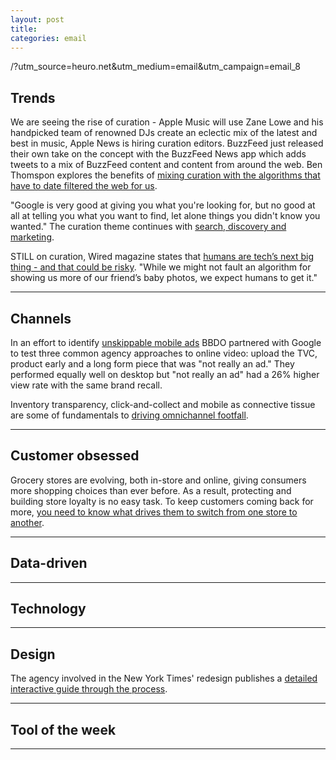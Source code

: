 ```yaml
---
layout: post
title: 
categories: email
---
```


/?utm_source=heuro.net&utm_medium=email&utm_campaign=email_8

## Trends

We are seeing the rise of curation - Apple Music will use Zane Lowe and his handpicked team of renowned DJs create an eclectic mix of the latest and best in music, Apple News is hiring curation editors. BuzzFeed just released their own take on the concept with the BuzzFeed News app which adds tweets to a mix of BuzzFeed content and content from around the web. Ben Thomspon explores the benefits of [mixing curation with the algorithms that have to date filtered the web for us][curalgo].

[curalgo]:https://stratechery.com/2015/curation-and-algorithms/?utm_source=heuro.net&utm_medium=email&utm_campaign=email_8

"Google is very good at giving you what you're looking for, but no good at all at telling you what you want to find, let alone things you didn't know you wanted." The curation theme continues with [search, discovery and marketing][searchdisc].

[searchdisc]:http://ben-evans.com/benedictevans/2015/6/24/search-discovery-and-marketing/?utm_source=heuro.net&utm_medium=email&utm_campaign=email_8

STILL on curation, Wired magazine states that [humans are tech’s next big thing - and that could be risky][wired]. "While we might not fault an algorithm for showing us more of our friend’s baby photos, we expect humans to get it."

[wired]:http://www.wired.com/2015/06/apple-news-twitter-facebook/?utm_source=heuro.net&utm_medium=email&utm_campaign=email_8

***

## Channels

In an effort to identify [unskippable mobile ads][mobilead] BBDO partnered with Google to test three common agency approaches to online video: upload the TVC, product early and a long form piece that was "not really an ad." They performed equally well on desktop but "not really an ad" had a 26% higher view rate with the same brand recall.

[mobilead]:https://www.thinkwithgoogle.com/experiments/mobile-video-advertising-making-unskippable-ads.html?utm_source=heuro.net&utm_medium=email&utm_campaign=email_8

Inventory transparency, click-and-collect and mobile as connective tissue are some of fundamentals to [driving omnichannel footfall][omni5].

[omni5]:http://marketrealist.com/quote-page/xlk/?utm_source=heuro.net&utm_medium=email&utm_campaign=email_8

***

## Customer obsessed

Grocery stores are evolving, both in-store and online, giving consumers more shopping choices than ever before. As a result, protecting and building store loyalty is no easy task. To keep customers coming back for more, [you need to know what drives them to switch from one store to another][groc].

[groc]:http://www.nielsen.com/us/en/insights/news/2015/consumer-loyalty-is-not-much-deeper-than-our-pockets.html?utm_source=heuro.net&utm_medium=email&utm_campaign=email_8

***

## Data-driven

***

## Technology

***

## Design

The agency involved in the New York Times' redesign publishes a [detailed interactive guide through the process][nytimes].

[nytimes]:http://nytimes.tematroinoi.com/?utm_source=heuro.net&utm_medium=email&utm_campaign=email_8

***

## Tool of the week

***